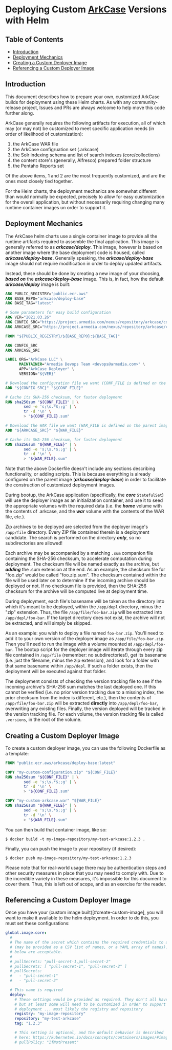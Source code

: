 # Deploying Custom [ArkCase](https://www.arkcase.com/) Versions with Helm

## Table of Contents

* [Introduction](#introduction)
* [Deployment Mechanics](#deployment-mechanics)
* [Creating a Custom Deployer Image](#create-custom-image)
* [Referencing a Custom Deployer Image](#reference-custom-image)

## <a name="introduction"></a>Introduction

This document describes how to prepare your own, customized ArkCase builds for deployment using these Helm charts. As with any community-release project, Issues and PRs are always welcome to help move this code further along.

ArkCase generally requires the following artifacts for execution, all of which may (or may not) be customized to meet specific application needs (in order of likelihood of customization):

1. the ArkCase WAR file
1. the ArkCase configruation set (.arkcase)
1. the Solr indexing schema and list of search indexes (core/collections)
1. the content store's (generally, Alfresco) prepared folder structure
1. the Pentaho Reports set

Of the above items, 1 and 2 are the most frequently customized, and are the ones most closely tied together.

For the Helm charts, the deployment mechanics are somewhat different than would normally be expected, precisely to allow for easy customization for the overall application, but without necessarily requiring changing many runtime container images un order to support it.

## <a name="deployment-mechanics"></a>Deployment Mechanics

The ArkCase helm charts use a single container image to provide all the runtime artifacts required to assemble the final application. This image is generally referred to as ***arkcase/deploy***. This image, however is based on another image where the base deployment code is housed, called ***arkcase/deploy-base***. Generally speaking, the ***arkcase/deploy-base*** image should not require modification in order to deploy updated artifacts.

Instead, these should be done by creating a new image of your choosing, ***based on*** the ***arkcase/deploy-base*** image. This is, in fact, how the default ***arkcase/deploy*** image is built:

```Dockerfile
ARG PUBLIC_REGISTRY="public.ecr.aws"
ARG BASE_REPO="arkcase/deploy-base"
ARG BASE_TAG="latest"

# Some parameters for easy build configuration
ARG VER="2021.03.26"
ARG CONFIG_SRC="https://project.armedia.com/nexus/repository/arkcase/com/armedia/arkcase/arkcase-config-core/${VER}/arkcase-config-core-${VER}.zip"
ARG ARKCASE_SRC="https://project.armedia.com/nexus/repository/arkcase/com/armedia/acm/acm-standard-applications/arkcase/${VER}/arkcase-${VER}.war"

FROM "${PUBLIC_REGISTRY}/${BASE_REPO}:${BASE_TAG}"

ARG CONFIG_SRC
ARG ARKCASE_SRC

LABEL ORG="ArkCase LLC" \
      MAINTAINER="Armedia Devops Team <devops@armedia.com>" \
      APP="ArkCase Deployer" \
      VERSION="${VER}"

# Download the configuration file we want (CONF_FILE is defined on the parent image)
ADD "${CONFIG_SRC}" "${CONF_FILE}"

# Cache its SHA-256 checksum, for faster deployment
RUN sha256sum "${CONF_FILE}" | \
        sed -e 's;\s.*$;;g' | \
        tr -d '\n' \
        > "${CONF_FILE}.sum"

# Download the WAR file we want (WAR_FILE is defined on the parent image)
ADD "${ARKCASE_SRC}" "${WAR_FILE}"

# Cache its SHA-256 checksum, for faster deployment
RUN sha256sum "${WAR_FILE}" | \
        sed -e 's;\s.*$;;g' | \
        tr -d '\n' \
        > "${WAR_FILE}.sum"
```

Note that the above Dockerfile doesn't include any sections describing functionality, or adding scripts.  This is because everything is already configured on the parent image (***arkcase/deploy-base***) in order to facilitate the construction of customized deployment images.

During bootup, the ArkCase application (specifically, the ***core*** `StatefulSet`) will use the deployer image as an initialization container, and use it to seed the appropriate volumes with the required data (i.e. the ***home*** volume with the contents of .arkcase, and the ***war*** volume with the contents of the WAR file, etc.).

Zip archives to be deployed are selected from the deployer image's `/app/file` directory. Every ZIP file contained therein is a deployment candidate. The search is performed on the directory ***only***, so no subdirectories are allowed!

Each archive may be accompanied by a matching `.sum` companion file containing the SHA-256 checksum, to accelerate computation during deployment. The checksum file will be named exactly as the archive, but ***adding*** the .sum extension at the end. As an example, the checksum file for "foo.zip" would be called "foo.zip.sum". The checksum contained within the file will be used later on to determine if the incoming archive should be deployed or not. If no checksum file is provided, then the SHA-256 checksum for the archive will be computed live at deployment time.

During deployment, each file's basename will be taken as the directory into which it's meant to be deployed, within the `/app/depl` directory, minus the "zip" extension. Thus, the file `/app/file/foo-bar.zip` will be extracted into `/app/depl/foo-bar`. If the target directory does not exist, the archive will not be extracted, and will simply be skipped.

As an example: you wish to deploy a file named `foo-bar.zip`. You'll need to add it to your own version of the deployer image as `/app/file/foo-bar.zip`. Then you'll need to run the image with a volume mounted at `/app/depl/foo-bar`. The bootup script for the deployer image will iterate through every zip file contained in `/app/file` (remember: no subdirectories!), get its basename (i.e. just the filename, minus the zip extension), and look for a folder with that same basename within `/app/depl`. If such a folder exists, then the deployment will be executed against that folder.

The deployment consists of checking the version tracking file to see if the incoming archive's SHA-256 sum matches the last deployed one. If this cannot be verified (i.e. no prior version tracking due to a missing index, the prior checksum from the index is different, etc.), then the contents of `/app/file/foo-bar.zip` will be extracted **directly** into `/app/depl/foo-bar`, overwriting any existing files. Finally, the version deployed will be tracked in the version tracking file. For each volume, the version tracking file is called `.versions`, in the root of the volume.

## <a name="create-custom-image"></a>Creating a Custom Deployer Image

To create a custom deployer image, you can use the following Dockerfile as a template:

```Dockerfile
FROM "public.ecr.aws/arkcase/deploy-base:latest"

COPY "my-custom-configuration.zip" "${CONF_FILE}"
RUN sha256sum "${CONF_FILE}" | \
        sed -e 's;\s.*$;;g' | \
        tr -d '\n' \
        > "${CONF_FILE}.sum"

COPY "my-custom-arkcase.war" "${WAR_FILE}"
RUN sha256sum "${WAR_FILE}" | \
        sed -e 's;\s.*$;;g' | \
        tr -d '\n' \
        > "${WAR_FILE}.sum"
```

You can then build that container image, like so:

    $ docker build -t my-image-repository/my-test-arkcase:1.2.3 .

Finally, you can push the image to your repository (if desired):

    $ docker push my-image-repository/my-test-arkcase:1.2.3

Please note that for real-world usage there may be authentication steps and other security measures in place that you may need to comply with. Due to the incredible variety in these measures, it's impossible for this document to cover them. Thus, this is left out of scope, and as an exercise for the reader.


## <a name="reference-custom-image"></a>Referencing a Custom Deployer Image

Once you have your (custom image built)[#create-custom-image], you will want to make it available to the helm deployment. In order to do this, you must set these configurations:

```yaml
global.image.core:
  #
  # The name of the secret which contains the required credentials to access the image
  # (may be provided as a CSV list of names, or a YAML array of names). All 3 forms
  # below are acceptable.
  #
  # pullSecrets: "pull-secret-1,pull-secret-2"
  # pullSecrets: [ "pull-secret-1", "pull-secret-2" ]
  # pullSecrets:
  #   - "pull-secret-1"
  #   - "pull-secret-2"

  # This name is required
  deploy:
    # These settings would be provided as required. They don't all have to be there,
    # but at least some will need to be customized in order to support your custom
    # deployment ... most likely the registry and repository
    registry: "my-image-repository"
    repository: "my-test-arkcase"
    tag: "1.2.3"

    # This setting is optional, and the default behavior is described
    # here: https://kubernetes.io/docs/concepts/containers/images/#image-pull-policy
    # pullPolicy: "IfNotPresent"
  
```
